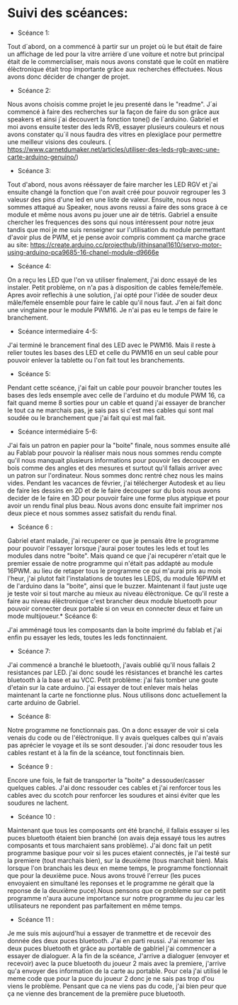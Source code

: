 # Suivi des scéances:

* Scéance 1:

Tout d´abord, on a commencé à partir sur un projet où le but était de faire un affichage de led pour la vitre arrière d´une voiture 
et notre but principal était de le commercialiser, mais nous avons constaté que le coût en matière élèctronique était trop importante grâce aux recherches éffectuées.
Nous avons donc décider de changer de projet.

* Scéance 2:

Nous avons choisis comme projet le jeu presenté dans le "readme".
J´ai commencé à faire des recherches sur la façon de faire du son grâce aux speakers et ainsi j´ai decouvert la fonction tone() de l´arduino.
Gabriel et moi avons ensuite tester des leds RVB, essayer plusieurs couleurs et nous avons constater qu´il nous faudra des vitres en plexiglace pour permettre une meilleur visions des couleurs. ( https://www.carnetdumaker.net/articles/utiliser-des-leds-rgb-avec-une-carte-arduino-genuino/)

* Scéance 3:

Tout d'abord, nous avons rééssayer de faire marcher les LED RGV et j'ai ensuite changé la fonction que l'on avait créé pour pouvoir regrouper les 3 valeusr des pins d'une led en une liste de valeur. Ensuite, nous nous sommes attaqué au Speaker, nous avons reussi a faire des sons grace à ce module et même nous avons pu jouer une air de tétris. Gabriel a ensuite chercher les frequences des sons qui nous intéressent pour notre jeux tandis que moi je me suis renseigner sur l'utilisation du module permettant d'avoir plus de PWM, et je pense avoir compris comment ça marche grace au site: https://create.arduino.cc/projecthub/jithinsanal1610/servo-motor-using-arduino-pca9685-16-chanel-module-d9666e

* Scéance 4:

On a reçu les LED que l'on va utiliser finalement, j'ai donc essayé de les instaler. Petit problème, on n'a pas à disposition de cables femèle/femèle. Apres avoir reflechis à une solution, j'ai opté pour l'idée de souder deux mâle/femèle ensemble pour faire le cable qu'il nous faut. J'en ai fait donc une vingtaine pour le module PWM16. Je n'ai pas eu le temps de faire le branchement.

* Scéance intermediaire 4-5:

J'ai terminé le brancement final des LED avec le PWM16. Mais il reste à relier toutes les bases des LED et celle du PWM16 en un seul cable pour pouvoir enlever la tablette ou l'on fait tout les branchements.

* Scéance 5:

Pendant cette scéance, j'ai fait un cable pour pouvoir brancher toutes les bases des leds ensemple avec celle de l'arduino et du module PWM 16, ca fait quand meme 8 sorties pour un cable et quand j'ai essayer de brancher le tout ca ne marchais pas, je sais pas si c'est mes cables qui sont mal soudée ou le branchement que j'ai fait qui est mal fait.

* Scéance intermédiaire 5-6:

J'ai fais un patron en papier pour la "boite" finale, nous sommes ensuite allé au Fablab pour pouvoir la réaliser mais nous nous sommes rendu compte qu'il nous manquait plusieurs informations pour pouvoir les decouper en bois comme des angles et des mesures et surtout qu'il fallais arriver avec un patron sur l'ordinateur. Nous sommes donc rentré chez nous les mains vides.
Pendant les vacances de février, j'ai télécherger Autodesk et au lieu de faire les dessins en 2D et de le faire decouper sur du bois nous avons decider de le faire en 3D pour pouvoir faire une forme plus atypique et pour avoir un rendu final plus beau.
Nous avons donc ensuite fait imprimer nos deux piece et nous sommes assez satisfait du rendu final.

* Scéance 6 :

Gabriel etant malade, j'ai recuperer ce que je pensais être le programme pour pouvoir l'essayer lorsque j'aurai poser toutes les leds et tout les modules dans notre "boite". Mais quand ce que j'ai recupérer n'etait que le premier essaie de notre programme qui n'était pas addapté au module 16PWM. au lieu de retaper tous le programme ce qui m'aurai pris au mois l'heur, j'ai plutot fait l'instalations de toutes les LEDS, du module 16PWM et de l'arduino dans la "boite", ainsi que le buzzer. Maintenant il faut juste uqe je teste voir si tout marche au mieux au niveau élèctronique.
Ce qu'il reste a faire au niveau élèctronique c'est brancher deux module bluetooth pour pouvoir connecter deux portable si on veux en connecter deux et faire un mode multijoueur.* Scéance 6:

J'ai amménagé tous les composants dan la boite imprimé du fablab et j'ai enfin pu essayer les leds, toutes les leds fonctinnaient.

* Scéance 7:

J'ai commencé a branché le bluetooth, j'avais oublié qu'il nous fallais 2 resistances par LED. j'ai donc soudé les résistances et branché les cartes bluetooth à la base et au VCC.
Petit problème: j'ai fais tomber une goute d'etain sur la cate arduino. j'ai essayer de tout enlever mais helas maintenant la carte ne fonctionne plus. Nous utilisons donc actuellement la carte arduino de Gabriel.

* Scéance 8:

Notre programme ne fonctionnais pas. On a donc essayer de voir si cela venais du code ou de l'élèctronique. Il y avais quelques calbes qui n'avais pas aprécier le voyage et ils se sont desouder. j'ai donc resouder tous les cables restant et à la fin de la scéance, tout fonctinnais bien.

* Scéance 9 :

Encore une fois, le fait de transporter la "boite" a dessouder/casser quelques cables. J'ai donc ressouder ces cables et j'ai renforcer tous les cables avec du scotch pour renforcer les soudures et ainsi éviter que les soudures ne lachent.

* Scéance 10 :

Maintenant que tous les composants ont été branché, il fallais essayer si les puces bluetooth étaient bien branché (on avais deja essayé tous les autres composants et tous marchaient sans problème). J'ai donc fait un petit programme basique pour voir si les puces etaient connectés, je l'ai testé sur la premiere (tout marchais bien), sur la deuxième (tous marchait bien). Mais lorsque l'on branchais les deux en meme temps, le programme fonctionnait que pour la deuxième puce. Nous avons trouvé l'erreur (les puces envoyaient en simultané les reponses et le programme ne gérait que la reponse de la deuxième puce).Nous pensons que ce probleme sur ce petit programme n'aura aucune importance sur notre programme du jeu car les utilisateurs ne repondent pas parfaitement en même temps.

* Scéance 11 :

Je me suis mis aujourd'hui a essayer de tranmettre et de recevoir des donnée des deux puces bluetooth. J'ai en parti reussi. J'ai renomer les deux puces bluetooth et grâce au portable de gablriel j'ai commencer a essayer de dialoguer. A la fin de la scéance, J'arrive a dialoguer (envoyer et recevoir) avec la puce bluetooth du joueur 2 mais avec la premiere, j'arrive qu'a envoyer des information de la carte au portable. Pour cela j'ai utilisé le meme code que pour la puce du joueur 2 donc je ne sais pas trop d'ou viens le problème. Pensant que ca ne viens pas du code, j'ai bien peur que ça ne vienne des brancement de la première puce bluetooth.


